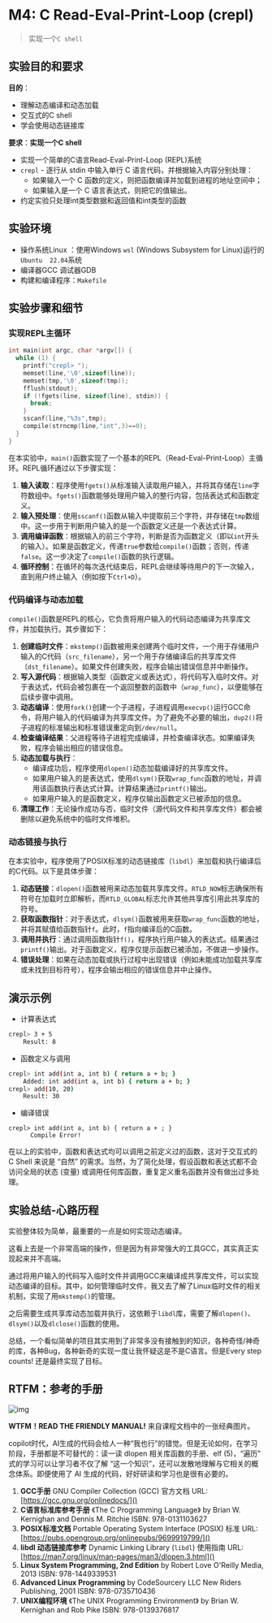 # M4: C Read-Eval-Print-Loop (crepl)

> 实现一个`C shell`

## 实验目的和要求

**目的**：

- 理解动态编译和动态加载
- 交互式的C shell
- 学会使用动态链接库

**要求**：**实现一个C shell**

- 实现一个简单的C语言Read-Eval-Print-Loop (REPL)系统
- `crepl` - 逐行从 stdin 中输入单行 C 语言代码，并根据输入内容分别处理：
  - 如果输入一个 C 函数的定义，则把函数编译并加载到进程的地址空间中；
  - 如果输入是一个 C 语言表达式，则把它的值输出。
- 约定实验只处理int类型数据和返回值和int类型的函数





## 实验环境

- 操作系统Linux ：使用Windows `wsl` (Windows Subsystem for Linux)运行的`Ubuntu  22.04`系统
- 编译器GCC  调试器GDB
- 构建和编译程序：`Makefile`





## 实验步骤和细节

### 实现REPL主循环

~~~c
int main(int argc, char *argv[]) {
  while (1) {
    printf("crepl> ");
    memset(line,'\0',sizeof(line));
    memset(tmp,'\0',sizeof(tmp));
    fflush(stdout);
    if (!fgets(line, sizeof(line), stdin)) {
      break;
    }
    sscanf(line,"%3s",tmp);
    compile(strncmp(line,"int",3)==0);
  }
}
~~~

在本实验中，`main()`函数实现了一个基本的REPL（Read-Eval-Print-Loop）主循环。REPL循环通过以下步骤实现：

1. **输入读取**：程序使用`fgets()`从标准输入读取用户输入，并将其存储在`line`字符数组中。`fgets()`函数能够处理用户输入的整行内容，包括表达式和函数定义。
2. **输入预处理**：使用`sscanf()`函数从输入中提取前三个字符，并存储在`tmp`数组中。这一步用于判断用户输入的是一个函数定义还是一个表达式计算。
3. **调用编译函数**：根据输入的前三个字符，判断是否为函数定义（即以`int`开头的输入）。如果是函数定义，传递`true`参数给`compile()`函数；否则，传递`false`。这一步决定了`compile()`函数的执行逻辑。
4. **循环控制**：在循环的每次迭代结束后，REPL会继续等待用户的下一次输入，直到用户终止输入（例如按下`Ctrl+D`）。

### 代码编译与动态加载

`compile()`函数是REPL的核心，它负责将用户输入的代码动态编译为共享库文件，并加载执行。其步骤如下：

1. **创建临时文件**：`mkstemp()`函数被用来创建两个临时文件，一个用于存储用户输入的C代码（`src_filename`），另一个用于存储编译后的共享库文件（`dst_filename`）。如果文件创建失败，程序会输出错误信息并中断操作。
2. **写入源代码**：根据输入类型（函数定义或表达式），将代码写入临时文件。对于表达式，代码会被包裹在一个返回整数的函数中（`wrap_func`），以便能够在后续步骤中调用。
3. **动态编译**：使用`fork()`创建一个子进程，子进程调用`execvp()`运行GCC命令，将用户输入的代码编译为共享库文件。为了避免不必要的输出，`dup2()`将子进程的标准输出和标准错误重定向到`/dev/null`。
4. **检查编译结果**：父进程等待子进程完成编译，并检查编译状态。如果编译失败，程序会输出相应的错误信息。
5. **动态加载与执行**：
   - 编译成功后，程序使用`dlopen()`动态加载编译好的共享库文件。
   - 如果用户输入的是表达式，使用`dlsym()`获取`wrap_func`函数的地址，并调用该函数执行表达式计算。计算结果通过`printf()`输出。
   - 如果用户输入的是函数定义，程序仅输出函数定义已被添加的信息。
6. **清理工作**：无论操作成功与否，临时文件（源代码文件和共享库文件）都会被删除以避免系统中的临时文件堆积。

### 动态链接与执行

在本实验中，程序使用了POSIX标准的动态链接库（`libdl`）来加载和执行编译后的C代码。以下是具体步骤：

1. **动态链接**：`dlopen()`函数被用来动态加载共享库文件。`RTLD_NOW`标志确保所有符号在加载时立即解析，而`RTLD_GLOBAL`标志允许其他共享库引用此共享库的符号。
2. **获取函数指针**：对于表达式，`dlsym()`函数被用来获取`wrap_func`函数的地址，并将其赋值给函数指针`f`。此时，`f`指向编译后的C函数。
3. **调用并执行**：通过调用函数指针`f()`，程序执行用户输入的表达式。结果通过`printf()`输出。对于函数定义，程序仅提示函数已被添加，不做进一步操作。
4. **错误处理**：如果在动态加载或执行过程中出现错误（例如未能成功加载共享库或未找到目标符号），程序会输出相应的错误信息并中止操作。



## 演示示例

- 计算表达式

~~~bash
crepl> 3 + 5
	Result: 8
~~~

- 函数定义与调用

~~~bash
crepl> int add(int a, int b) { return a + b; }
	Added: int add(int a, int b) { return a + b; }
crepl> add(10, 20)
	Result: 30
~~~

- 编译错误

~~~
crepl> int add(int a, int b) { return a + ; }
      Compile Error!
~~~

在以上的实验中，函数和表达式均可以调用之前定义过的函数，这对于交互式的 C Shell 来说是 “自然” 的需求。当然，为了简化处理，假设函数和表达式都不会访问全局的状态 (变量) 或调用任何库函数，重复定义重名函数并没有做出过多处理。



## 实验总结-心路历程

实验整体较为简单，最重要的一点是如何实现动态编译。

这看上去是一个非常高端的操作，但是因为有非常强大的工具GCC，其实真正实现起来并不高端。

通过将用户输入的代码写入临时文件并调用GCC来编译成共享库文件，可以实现动态编译的目标。其中，如何管理临时文件，我又去了解了Linux临时文件的相关机制，实现了用`mkstemp()`的管理。

之后需要生成共享库动态加载并执行，这依赖于`libdl`库，需要了解`dlopen()`、`dlsym()`以及`dlclose()`函数的使用。

总结，一个看似简单的项目其实用到了非常多没有接触到的知识，各种奇怪/神奇的库，各种Bug，各种新奇的实现一度让我怀疑这是不是C语言。但是Every step counts! 还是最终实现了目标。



## RTFM：参考的手册

![img](https://jyywiki.cn/pages/OS/img/rtfm.jpg)

**WTFM！READ THE FRIENDLY MANUAL!**  来自课程文档中的一张经典图片。

copilot时代，AI生成的代码会给人一种“我也行”的错觉。但是无论如何，在学习阶段，手册都是不可替代的：读一读 dlopen 相关库函数的手册、elf (5)，“遍历” 式的学习可以让学习者不仅了解 “这一个知识”，还可以发散地理解与它相关的概念体系。即便使用了 AI 生成的代码，好好研读和学习也是很有必要的。



1. **GCC手册**
   GNU Compiler Collection (GCC) 官方文档
   URL: [https://gcc.gnu.org/onlinedocs/]()
2. **C语言标准库参考手册**
   《The C Programming Language》 by Brian W. Kernighan and Dennis M. Ritchie
   ISBN: 978-0131103627
3. **POSIX标准文档**
   Portable Operating System Interface (POSIX) 标准
   URL: [https://pubs.opengroup.org/onlinepubs/9699919799/]()
4. **libdl 动态链接库参考**
   Dynamic Linking Library (`libdl`) 使用指南
   URL: [https://man7.org/linux/man-pages/man3/dlopen.3.html]()
5. **Linux System Programming, 2nd Edition** by Robert Love
   O'Reilly Media, 2013
   ISBN: 978-1449339531
6. **Advanced Linux Programming** by CodeSourcery LLC
   New Riders Publishing, 2001
   ISBN: 978-0735710436
7. **UNIX编程环境**
   《The UNIX Programming Environment》 by Brian W. Kernighan and Rob Pike
   ISBN: 978-0139376817
